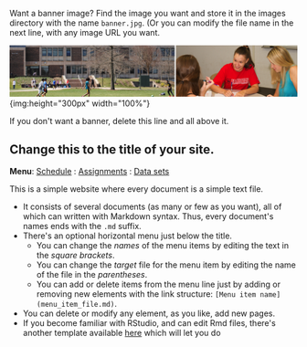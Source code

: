 Want a banner image? Find the image you want and store it in the images directory with the name `banner.jpg`. (Or you can modify the file name in the next line, with any image URL you want.

![](images/banner.jpg){img:height="300px" width="100%"}

If you don't want a banner, delete this line and all above it.

## Change this to the title of your site.

**Menu**: [Schedule](schedule.md) : [Assignments](assignments.md) : [Data sets](datasets.md) 

This is a simple website where every document is a simple text file. 

* It consists of several documents (as many or few as you want), all of which can written with Markdown syntax. Thus, every document's names ends with the `.md` suffix.
* There's an optional horizontal menu just below the title. 
    - You can change the *names* of the menu items by editing the text in the *square brackets*. 
    - You can change the *target* file for the menu item by editing the name of the file in the *parentheses*.
    - You can add or delete items from the menu line just by adding or removing new elements with the link structure: `[Menu item name](menu_item_file.md)`.
* You can delete or modify any element, as you like, add new pages.
* If you become familiar with RStudio, and can edit Rmd files, there's another template available [here](github.com/StatPREP/Rmd-website-template) which will let you do 



